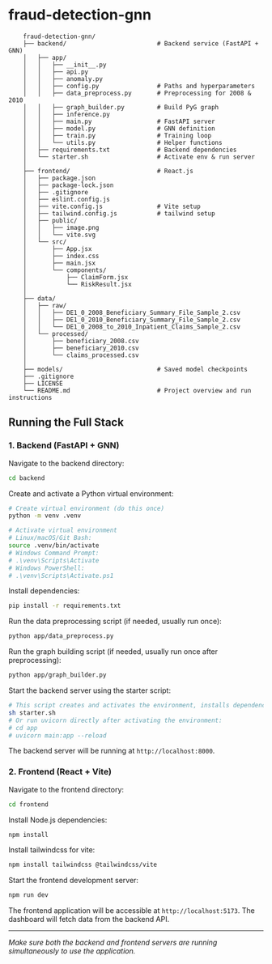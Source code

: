 # fraud-detection-gnn

        fraud-detection-gnn/
        ├── backend/                         # Backend service (FastAPI + GNN)
        │   ├── app/
        │   │   ├── __init__.py
        │   │   ├── api.py
        │   │   ├── anomaly.py
        │   │   ├── config.py                # Paths and hyperparameters
        │   │   ├── data_preprocess.py       # Preprocessing for 2008 & 2010
        │   │   ├── graph_builder.py         # Build PyG graph
        │   │   ├── inference.py
        │   │   ├── main.py                  # FastAPI server
        │   │   ├── model.py                 # GNN definition
        │   │   ├── train.py                 # Training loop
        │   │   └── utils.py                 # Helper functions
        │   ├── requirements.txt             # Backend dependencies
        │   └── starter.sh                   # Activate env & run server
        │
        ├── frontend/                        # React.js
        │   ├── package.json
        │   ├── package-lock.json
        │   ├── .gitignore
        │   ├── eslint.config.js
        │   ├── vite.config.js               # Vite setup
        │   ├── tailwind.config.js           # tailwind setup
        │   ├── public/
        │   │   ├── image.png
        │   │   └── vite.svg
        │   └── src/
        │       ├── App.jsx
        │       ├── index.css
        │       ├── main.jsx
        │       └── components/
        │           ├── ClaimForm.jsx
        │           └── RiskResult.jsx
        │
        ├── data/
        │   ├── raw/
        │   │   ├── DE1_0_2008_Beneficiary_Summary_File_Sample_2.csv
        │   │   ├── DE1_0_2010_Beneficiary_Summary_File_Sample_2.csv
        │   │   └── DE1_0_2008_to_2010_Inpatient_Claims_Sample_2.csv
        │   └── processed/
        │       ├── beneficiary_2008.csv
        │       ├── beneficiary_2010.csv
        │       └── claims_processed.csv
        │
        ├── models/                          # Saved model checkpoints
        ├── .gitignore
        ├── LICENSE
        └── README.md                        # Project overview and run instructions

## Running the Full Stack

### 1. Backend (FastAPI + GNN)

Navigate to the backend directory:
```bash
cd backend
```

Create and activate a Python virtual environment:
```bash
# Create virtual environment (do this once)
python -m venv .venv

# Activate virtual environment
# Linux/macOS/Git Bash:
source .venv/bin/activate
# Windows Command Prompt:
# .\venv\Scripts\Activate
# Windows PowerShell:
# .\venv\Scripts\Activate.ps1
```

Install dependencies:
```bash
pip install -r requirements.txt
```

Run the data preprocessing script (if needed, usually run once):
```bash
python app/data_preprocess.py
```

Run the graph building script (if needed, usually run once after preprocessing):
```bash
python app/graph_builder.py
```

Start the backend server using the starter script:
```bash
# This script creates and activates the environment, installs dependencies (if needed), and runs the server (This script assumes a Unix-like environment (Linux, macOS, Git Bash on Windows))
sh starter.sh
# Or run uvicorn directly after activating the environment:
# cd app
# uvicorn main:app --reload
```
The backend server will be running at `http://localhost:8000`.

### 2. Frontend (React + Vite)

Navigate to the frontend directory:
```bash
cd frontend
```

Install Node.js dependencies:
```bash
npm install
```

Install tailwindcss for vite:
```bash
npm install tailwindcss @tailwindcss/vite
```

Start the frontend development server:
```bash
npm run dev
```
The frontend application will be accessible at `http://localhost:5173`. The dashboard will fetch data from the backend API.

---
*Make sure both the backend and frontend servers are running simultaneously to use the application.*
